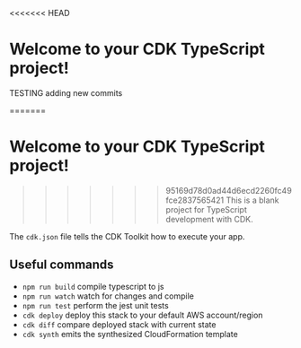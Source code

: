 <<<<<<< HEAD

# Welcome to your CDK TypeScript project!

TESTING adding new commits

=======
# Welcome to your CDK TypeScript project!

>>>>>>> 95169d78d0ad44d6ecd2260fc49fce2837565421
This is a blank project for TypeScript development with CDK.

The `cdk.json` file tells the CDK Toolkit how to execute your app.

## Useful commands

 * `npm run build`   compile typescript to js
 * `npm run watch`   watch for changes and compile
 * `npm run test`    perform the jest unit tests
 * `cdk deploy`      deploy this stack to your default AWS account/region
 * `cdk diff`        compare deployed stack with current state
 * `cdk synth`       emits the synthesized CloudFormation template
